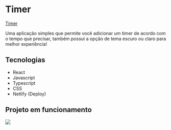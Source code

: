 # Timer
[Timer](https://timer-fabricio.netlify.app/)

Uma aplicação simples que permite você adicionar um timer de acordo com o tempo que precisar, também possui a opção de tema escuro ou claro para melhor experiência! 

## Tecnologias
- React
- Javascript
- Typescript
- CSS
- Netlify (Deploy)

## Projeto em funcionamento
<img src="./src/assets/readme.gif">

